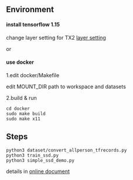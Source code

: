 ## Environment

#### install tensorflow 1.15
change layer setting for TX2
[layer setting](https://ulsee01-my.sharepoint.com/:w:/g/personal/suchin_chiu_ulsee_com/EfDAj5LeNVxBg5WyBiILU3IBtpvwn9H4tN-JRYfZjJiGnA?e=sbImHQ)

or

#### use docker
1.edit docker/Makefile


  edit MOUNT_DIR path to workspace and datasets

2.build & run


    cd docker
    sudo make build
    sudo make x11
    
  
##  Steps

    python3 dataset/convert_allperson_tfrecords.py
    python3 train_ssd.py
    python3 simple_ssd_demo.py
   
 details in [online document](https://ulsee01-my.sharepoint.com/:w:/g/personal/suchin_chiu_ulsee_com/EbCPBw4vvN9KmB1vRGJuNJYBUBMIc_1gjq5ikCRiT34w0A?e=07Gdaz)